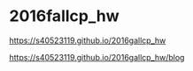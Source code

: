 # 2016fallcp_hw

https://s40523119.github.io/2016gallcp_hw

https://s40523119.github.io/2016gallcp_hw/blog
